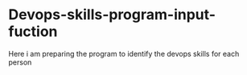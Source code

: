 # Devops-skills-program-input-fuction
Here i am preparing the program to identify the devops skills for each person
